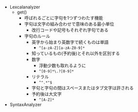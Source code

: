 - Lexcalanalyzer
	- get()
		- 呼ばれるごとに字句を1つずつわたす機能
		- 字句は文字の組み合わせで意味のある最小単位
			- 改行コードや記号もそれぞれ字句である
		- 字句のルール
			- 英字から始まり英数字で続くものは単語
				- ` ^[a-zA-Z][a-zA-Z0-9]* `
			- 知っているもの(予約後)とそれ以外を区別する
			- 数字
				- 浮動少数も取れるように
				- ` ^[0-9]*\.?[0-9]* `
			- リテラル
				- ` ^".*"$ `
			- 字句と字句の間はスペースまたはタブ文字は許される
			- 予約後は大文字
				- ` ^[A-Z]* `
- SyntaxAnalyzer
